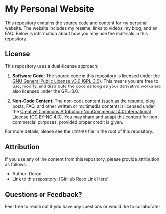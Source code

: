 # My Personal Website

This repository contains the source code and content for my personal website. The website includes my resume, links to videos, my blog, and an FAQ. Below is information about how you may use the materials in this repository.

## License

This repository uses a dual-license approach:

1. **Software Code**: The source code in this repository is licensed under the [GNU General Public License v3.0 (GPL-3.0)](https://www.gnu.org/licenses/gpl-3.0.en.html). This means you are free to use, modify, and distribute the code as long as your derivative works are also licensed under the GPL-3.0.

2. **Non-Code Content**: The non-code content (such as the resume, blog posts, FAQ, and other written or multimedia content) is licensed under the [Creative Commons Attribution-NonCommercial 4.0 International License (CC BY-NC 4.0)](https://creativecommons.org/licenses/by-nc/4.0/). You may share and adapt this content for non-commercial purposes, provided proper credit is given.

For more details, please see the `LICENSE` file in the root of this repository.

## Attribution

If you use any of the content from this repository, please provide attribution as follows:
- Author: Doron
- Link to this repository: [GitHub Repo Link Here]

## Questions or Feedback?

Feel free to reach out if you have any questions or would like to collaborate!

